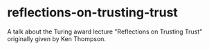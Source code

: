 # reflections-on-trusting-trust
A talk about the Turing award lecture "Reflections on Trusting Trust" originally given by Ken Thompson.
